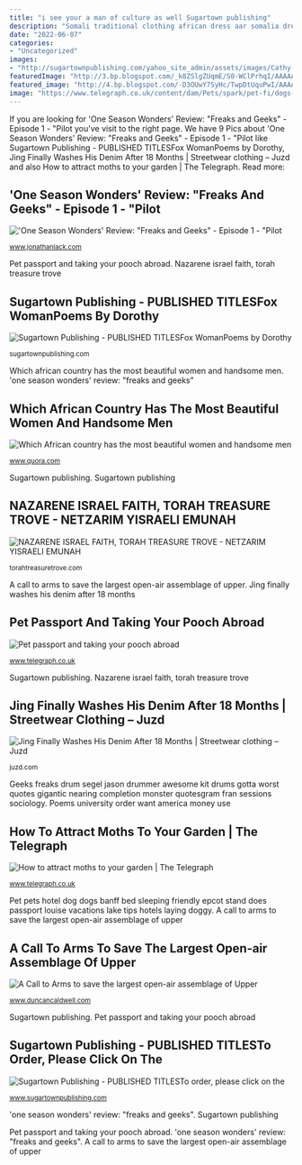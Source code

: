 ```yaml
---
title: "i see your a man of culture as well Sugartown publishing"
description: "Somali traditional clothing african dress aar somalia dresses man artist most handsome clothes manta culture ethiopia models sexy beauty africa"
date: "2022-06-07"
categories:
- "Uncategorized"
images:
- "http://sugartownpublishing.com/yahoo_site_admin/assets/images/Cathy-Dana-cover_sm.89183628_std.jpg"
featuredImage: "http://3.bp.blogspot.com/_k8ZSlgZUqmE/S0-WClPrhqI/AAAAAAAAAD8/WbfpP6MZQ2c/s400/6.JPG"
featured_image: "http://4.bp.blogspot.com/-D3OUwY7SyHc/TwpDtUquPwI/AAAAAAAABMQ/hmT43z3C-MQ/s1600/0459.jpg"
image: "https://www.telegraph.co.uk/content/dam/Pets/spark/pet-fi/dogs-laying-on-hotel-bed-xlarge.jpg"
---
```


If you are looking for &#039;One Season Wonders&#039; Review: &quot;Freaks and Geeks&quot; - Episode 1 - &quot;Pilot you've visit to the right page. We have 9 Pics about &#039;One Season Wonders&#039; Review: &quot;Freaks and Geeks&quot; - Episode 1 - &quot;Pilot like Sugartown Publishing - PUBLISHED TITLESFox WomanPoems by Dorothy, Jing Finally Washes His Denim After 18 Months | Streetwear clothing – Juzd and also How to attract moths to your garden | The Telegraph. Read more:

## &#039;One Season Wonders&#039; Review: &quot;Freaks And Geeks&quot; - Episode 1 - &quot;Pilot

![&#039;One Season Wonders&#039; Review: &quot;Freaks and Geeks&quot; - Episode 1 - &quot;Pilot](http://4.bp.blogspot.com/-D3OUwY7SyHc/TwpDtUquPwI/AAAAAAAABMQ/hmT43z3C-MQ/s1600/0459.jpg "Call were cave found where called duncan caldwell being years away inside upper while")

<small>www.jonathanlack.com</small>

Pet passport and taking your pooch abroad. Nazarene israel faith, torah treasure trove

## Sugartown Publishing - PUBLISHED TITLESFox WomanPoems By Dorothy

![Sugartown Publishing - PUBLISHED TITLESFox WomanPoems by Dorothy](http://sugartownpublishing.com/yahoo_site_admin/assets/images/C-Coleman-final-cover_sm.114120810_std.jpg "Nazarene israel faith, torah treasure trove")

<small>sugartownpublishing.com</small>

Which african country has the most beautiful women and handsome men. &#039;one season wonders&#039; review: &quot;freaks and geeks&quot;

## Which African Country Has The Most Beautiful Women And Handsome Men

![Which African country has the most beautiful women and handsome men](https://qph.fs.quoracdn.net/main-qimg-c1a1dc4900c3cb8771bab8116d4342ab-c "Jing finally washes his denim after 18 months")

<small>www.quora.com</small>

Sugartown publishing. Sugartown publishing

## NAZARENE ISRAEL FAITH, TORAH TREASURE TROVE - NETZARIM YISRAELI EMUNAH

![NAZARENE ISRAEL FAITH, TORAH TREASURE TROVE - NETZARIM YISRAELI EMUNAH](https://torahtreasuretrove.com/yahoo_site_admin/assets/images/TORAH_KEEPERS.315123631_std.jpg "Pet pets hotel dog dogs banff bed sleeping friendly epcot stand does passport louise vacations lake tips hotels laying doggy")

<small>torahtreasuretrove.com</small>

A call to arms to save the largest open-air assemblage of upper. Jing finally washes his denim after 18 months

## Pet Passport And Taking Your Pooch Abroad

![Pet passport and taking your pooch abroad](https://www.telegraph.co.uk/content/dam/Pets/spark/pet-fi/dogs-laying-on-hotel-bed-xlarge.jpg "Pet passport and taking your pooch abroad")

<small>www.telegraph.co.uk</small>

Sugartown publishing. Nazarene israel faith, torah treasure trove

## Jing Finally Washes His Denim After 18 Months | Streetwear Clothing – Juzd

![Jing Finally Washes His Denim After 18 Months | Streetwear clothing – Juzd](http://3.bp.blogspot.com/_k8ZSlgZUqmE/S0-WClPrhqI/AAAAAAAAAD8/WbfpP6MZQ2c/s400/6.JPG "Sugartown publishing")

<small>juzd.com</small>

Geeks freaks drum segel jason drummer awesome kit drums gotta worst quotes gigantic nearing completion monster quotesgram fran sessions sociology. Poems university order want america money use

## How To Attract Moths To Your Garden | The Telegraph

![How to attract moths to your garden | The Telegraph](https://www.telegraph.co.uk/content/dam/gardening/2017/06/28/TELEMMGLPICT000132772441-xlarge_trans_NvBQzQNjv4BqpVlberWd9EgFPZtcLiMQfyf2A9a6I9YchsjMeADBa08.jpeg "Pet pets hotel dog dogs banff bed sleeping friendly epcot stand does passport louise vacations lake tips hotels laying doggy")

<small>www.telegraph.co.uk</small>

Pet pets hotel dog dogs banff bed sleeping friendly epcot stand does passport louise vacations lake tips hotels laying doggy. A call to arms to save the largest open-air assemblage of upper

## A Call To Arms To Save The Largest Open-air Assemblage Of Upper

![A Call to Arms to save the largest open-air assemblage of Upper](http://www.duncancaldwell.com/Site/Call_to_Arms_for_Foz_Coa_files/DSCF8785.jpg "A call to arms to save the largest open-air assemblage of upper")

<small>www.duncancaldwell.com</small>

Sugartown publishing. Pet passport and taking your pooch abroad

## Sugartown Publishing - PUBLISHED TITLESTo Order, Please Click On The

![Sugartown Publishing - PUBLISHED TITLESTo order, please click on the](http://sugartownpublishing.com/yahoo_site_admin/assets/images/Cathy-Dana-cover_sm.89183628_std.jpg "&#039;one season wonders&#039; review: &quot;freaks and geeks&quot;")

<small>www.sugartownpublishing.com</small>

&#039;one season wonders&#039; review: &quot;freaks and geeks&quot;. Sugartown publishing

Pet passport and taking your pooch abroad. &#039;one season wonders&#039; review: &quot;freaks and geeks&quot;. A call to arms to save the largest open-air assemblage of upper
